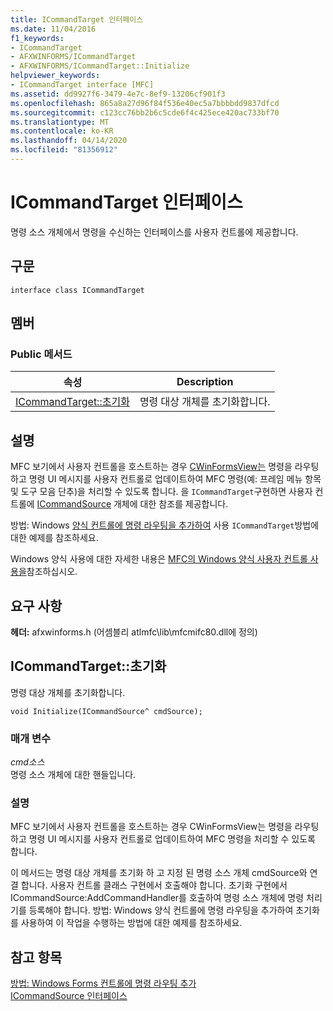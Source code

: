 ```yaml
---
title: ICommandTarget 인터페이스
ms.date: 11/04/2016
f1_keywords:
- ICommandTarget
- AFXWINFORMS/ICommandTarget
- AFXWINFORMS/ICommandTarget::Initialize
helpviewer_keywords:
- ICommandTarget interface [MFC]
ms.assetid: dd9927f6-3479-4e7c-8ef9-13206cf901f3
ms.openlocfilehash: 865a8a27d96f84f536e40ec5a7bbbbdd9837dfcd
ms.sourcegitcommit: c123cc76bb2b6c5cde6f4c425ece420ac733bf70
ms.translationtype: MT
ms.contentlocale: ko-KR
ms.lasthandoff: 04/14/2020
ms.locfileid: "81356912"
---
```

# <a name="icommandtarget-interface"></a>ICommandTarget 인터페이스

명령 소스 개체에서 명령을 수신하는 인터페이스를 사용자 컨트롤에 제공합니다.

## <a name="syntax"></a>구문

```
interface class ICommandTarget
```

## <a name="members"></a>멤버

### <a name="public-methods"></a>Public 메서드

|속성|Description|
|----------|-----------------|
|[ICommandTarget::초기화](#initialize)|명령 대상 개체를 초기화합니다.|

## <a name="remarks"></a>설명

MFC 보기에서 사용자 컨트롤을 호스트하는 경우 [CWinFormsView는](../../mfc/reference/cwinformsview-class.md) 명령을 라우팅하고 명령 UI 메시지를 사용자 컨트롤로 업데이트하여 MFC 명령(예: 프레임 메뉴 항목 및 도구 모음 단추)을 처리할 수 있도록 합니다. 을 `ICommandTarget`구현하면 사용자 컨트롤에 [ICommandSource](../../mfc/reference/icommandsource-interface.md) 개체에 대한 참조를 제공합니다.

방법: Windows [양식 컨트롤에 명령 라우팅을 추가하여](../../dotnet/how-to-add-command-routing-to-the-windows-forms-control.md) 사용 `ICommandTarget`방법에 대한 예제를 참조하세요.

Windows 양식 사용에 대한 자세한 내용은 [MFC의 Windows 양식 사용자 컨트롤 사용을](../../dotnet/using-a-windows-form-user-control-in-mfc.md)참조하십시오.

## <a name="requirements"></a>요구 사항

**헤더:** afxwinforms.h (어셈블리 atlmfc\lib\mfcmifc80.dll에 정의)

## <a name="icommandtargetinitialize"></a><a name="initialize"></a>ICommandTarget::초기화

명령 대상 개체를 초기화합니다.

```
void Initialize(ICommandSource^ cmdSource);
```

### <a name="parameters"></a>매개 변수

*cmd소스*<br/>
명령 소스 개체에 대한 핸들입니다.

### <a name="remarks"></a>설명

MFC 보기에서 사용자 컨트롤을 호스트하는 경우 CWinFormsView는 명령을 라우팅하고 명령 UI 메시지를 사용자 컨트롤로 업데이트하여 MFC 명령을 처리할 수 있도록 합니다.

이 메서드는 명령 대상 개체를 초기화 하 고 지정 된 명령 소스 개체 cmdSource와 연결 합니다. 사용자 컨트롤 클래스 구현에서 호출해야 합니다. 초기화 구현에서 ICommandSource:AddCommandHandler를 호출하여 명령 소스 개체에 명령 처리기를 등록해야 합니다. 방법: Windows 양식 컨트롤에 명령 라우팅을 추가하여 초기화를 사용하여 이 작업을 수행하는 방법에 대한 예제를 참조하세요.

## <a name="see-also"></a>참고 항목

[방법: Windows Forms 컨트롤에 명령 라우팅 추가](../../dotnet/how-to-add-command-routing-to-the-windows-forms-control.md)<br/>
[ICommandSource 인터페이스](../../mfc/reference/icommandsource-interface.md)
